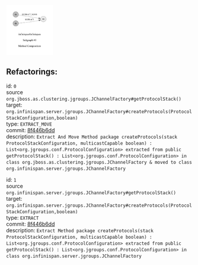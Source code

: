 <img src=subgraph_atomic_1.svg width=25%>

## Refactorings:

id: `0`\
source `org.jboss.as.clustering.jgroups.JChannelFactory#getProtocolStack()`\
target: `org.infinispan.server.jgroups.JChannelFactory#createProtocols(ProtocolStackConfiguration,boolean)`\
type: `EXTRACT_MOVE`\
commit: [8f446b6dd](https://github.com/infinispan/infinispan/commit/8f446b6ddf540e1b1fefca34dd10f45ba7256095)\
description: `Extract And Move Method package createProtocols(stack ProtocolStackConfiguration, multicastCapable boolean) : List<org.jgroups.conf.ProtocolConfiguration> extracted from public getProtocolStack() : List<org.jgroups.conf.ProtocolConfiguration> in class org.jboss.as.clustering.jgroups.JChannelFactory & moved to class org.infinispan.server.jgroups.JChannelFactory`

id: `1`\
source `org.infinispan.server.jgroups.JChannelFactory#getProtocolStack()`\
target: `org.infinispan.server.jgroups.JChannelFactory#createProtocols(ProtocolStackConfiguration,boolean)`\
type: `EXTRACT`\
commit: [8f446b6dd](https://github.com/infinispan/infinispan/commit/8f446b6ddf540e1b1fefca34dd10f45ba7256095)\
description: `Extract Method package createProtocols(stack ProtocolStackConfiguration, multicastCapable boolean) : List<org.jgroups.conf.ProtocolConfiguration> extracted from public getProtocolStack() : List<org.jgroups.conf.ProtocolConfiguration> in class org.infinispan.server.jgroups.JChannelFactory`

